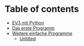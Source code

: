 # Table of contents

* [EV3 mit Python](README.md)
* [Das erste Programm](das-erste-programm.md)
* [Weitere einfache Programme](weitere-einfache-programme/README.md)
  * [Untitled](weitere-einfache-programme/untitled.md)

